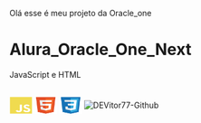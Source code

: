 Olá esse é meu projeto da Oracle_one
# Alura_Oracle_One_Next
JavaScript e HTML

<div style="display: inline_block"><br>

  <img align="center" alt="DEVitor77-Js" height="30" width="40" src="https://raw.githubusercontent.com/devicons/devicon/master/icons/javascript/javascript-plain.svg">
  <img align="center" alt="DEVitor77-HTML" height="30" width="40" src="https://raw.githubusercontent.com/devicons/devicon/master/icons/html5/html5-original.svg">
  <img align="center" alt="DEVitor77-CSS" height="30" width="40" src="https://raw.githubusercontent.com/devicons/devicon/master/icons/css3/css3-original.svg">
  <img align="center" alt="DEVitor77-Github" height="30" width="40" src="https://cdn.jsdelivr.net/gh/devicons/devicon/icons/github/github-original.svg" />

</div>  
